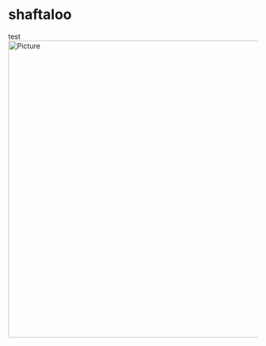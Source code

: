 # shaftaloo
test
<img src="https://github.com/Negnamazi/GIS-Clustering/blob/main/doc/source/_static/GIS-clustering.JPG?raw=true" 
        alt="Picture" 
        width="800" 
        height="600" 
        style="display: block; margin: 0 auto" />
